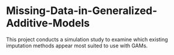 # Missing-Data-in-Generalized-Additive-Models
This project conducts a simulation study to examine which existing imputation methods appear most suited to use with GAMs.
